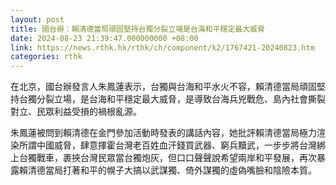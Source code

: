```yaml
---
layout: post
title: 國台辦：賴清德當局頑固堅持台獨分裂立場是台海和平穩定最大威脅
date: 2024-08-23 21:39:47.000000000 +08:00
link: https://news.rthk.hk/rthk/ch/component/k2/1767421-20240823.htm
categories: rthk
---
```


在北京，國台辦發言人朱鳳蓮表示，台獨與台海和平水火不容，賴清德當局頑固堅持台獨分裂立場，是台海和平穩定最大威脅，是導致台海兵兇戰危、島內社會撕裂對立、民眾利益受損的禍根亂源。

朱鳳蓮被問到賴清德在金門參加活動時發表的講話內容，她批評賴清德當局極力渲染所謂中國威脅，肆意揮霍台灣老百姓血汗錢買武器、窮兵黷武，一步步將台灣綁上台獨戰車，裹挾台灣民眾當台獨炮灰，但口口聲聲說希望兩岸和平發展，再次暴露賴清德當局打著和平的幌子大搞以武謀獨、倚外謀獨的虛偽嘴臉和陰險本質。
